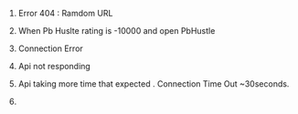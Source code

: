  
1. Error 404 : Ramdom URL

2. When Pb Huslte rating is -10000 and open PbHustle

3. Connection Error

4. Api not responding

5. Api taking more time that expected . Connection Time Out ~30seconds.

6. 